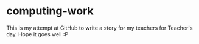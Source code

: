 # computing-work
This is my attempt at GitHub to write a story for my teachers for Teacher's day. Hope it goes well :P
